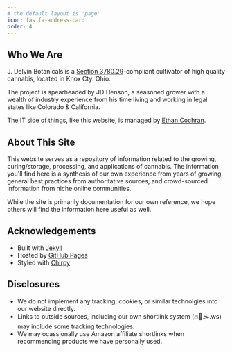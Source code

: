 ```yaml
---
# the default layout is 'page'
icon: fas fa-address-card
order: 4
---
```


## Who We Are

J. Delvin Botanicals is a [Section 3780.29](https://codes.ohio.gov/ohio-revised-code/section-3780.29)-compliant cultivator of high quality cannabis, located in Knox Cty. Ohio. 

The project is spearheaded by JD Henson, a seasoned grower with a wealth of industry experience from his time living and working in legal states like Colorado & California. 

The IT side of things, like this website, is managed by [Ethan Cochran](https://ethancochran.com). 

## About This Site

This website serves as a repository of information related to the growing, curing/storage, processing, and applications of cannabis. The information you'll find here is a synthesis of our own experience from years of growing, general best practices from authoritative sources, and crowd-sourced information from niche online communities. 

While the site is primarily documentation for our own reference, we hope others will find the information here useful as well.

## Acknowledgements
- Built with [Jekyll](https://jekyllrb.com/)
- Hosted by [GitHub Pages](https://pages.github.com/)
- Styled with [Chirpy](https://github.com/cotes2020/jekyll-theme-chirpy)

## Disclosures
- We do not implement any tracking, cookies, or similar technolgies into our website directly.
- Links to outside sources, including our own shortlink system (🔥🌿🌫️.ws) may include some tracking technologies.
- We may ocassionally use Amazon affiliate shortlinks when recommending products we have personally used. 
